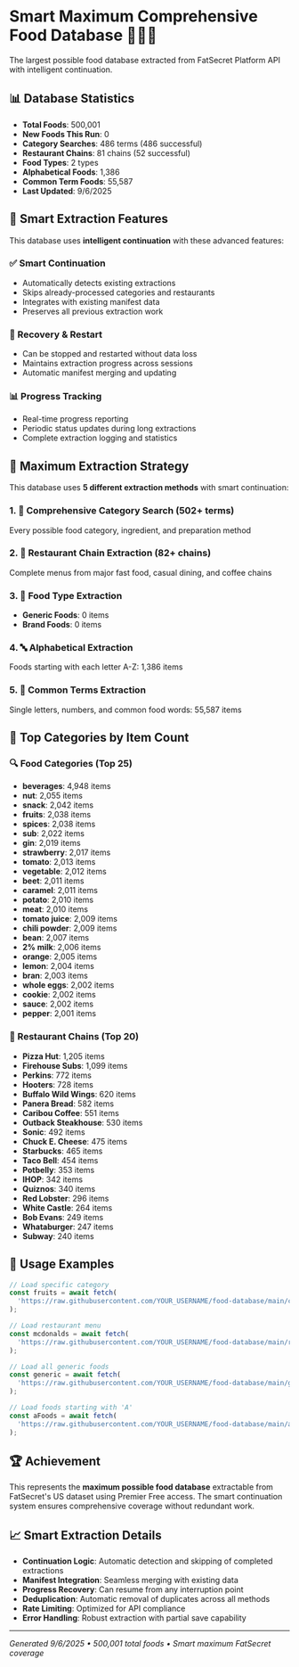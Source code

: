 # Smart Maximum Comprehensive Food Database 🍔🥗🍎

The largest possible food database extracted from FatSecret Platform API with intelligent continuation.

## 📊 Database Statistics
- **Total Foods**: 500,001
- **New Foods This Run**: 0
- **Category Searches**: 486 terms (486 successful)
- **Restaurant Chains**: 81 chains (52 successful)
- **Food Types**: 2 types
- **Alphabetical Foods**: 1,386
- **Common Term Foods**: 55,587
- **Last Updated**: 9/6/2025

## 🎯 Smart Extraction Features

This database uses **intelligent continuation** with these advanced features:

### ✅ Smart Continuation
- Automatically detects existing extractions
- Skips already-processed categories and restaurants
- Integrates with existing manifest data
- Preserves all previous extraction work

### 🔄 Recovery & Restart
- Can be stopped and restarted without data loss
- Maintains extraction progress across sessions
- Automatic manifest merging and updating

### 📊 Progress Tracking
- Real-time progress reporting
- Periodic status updates during long extractions
- Complete extraction logging and statistics

## 🎯 Maximum Extraction Strategy

This database uses **5 different extraction methods** with smart continuation:

### 1. 📂 Comprehensive Category Search (502+ terms)
Every possible food category, ingredient, and preparation method

### 2. 🍔 Restaurant Chain Extraction (82+ chains)
Complete menus from major fast food, casual dining, and coffee chains

### 3. 🥬 Food Type Extraction
- **Generic Foods**: 0 items
- **Brand Foods**: 0 items

### 4. 🔤 Alphabetical Extraction
Foods starting with each letter A-Z: 1,386 items

### 5. 🎯 Common Terms Extraction
Single letters, numbers, and common food words: 55,587 items

## 📁 Top Categories by Item Count

### 🔍 Food Categories (Top 25)
- **beverages**: 4,948 items
- **nut**: 2,055 items
- **snack**: 2,042 items
- **fruits**: 2,038 items
- **spices**: 2,038 items
- **sub**: 2,022 items
- **gin**: 2,019 items
- **strawberry**: 2,017 items
- **tomato**: 2,013 items
- **vegetable**: 2,012 items
- **beet**: 2,011 items
- **caramel**: 2,011 items
- **potato**: 2,010 items
- **meat**: 2,010 items
- **tomato juice**: 2,009 items
- **chili powder**: 2,009 items
- **bean**: 2,007 items
- **2% milk**: 2,006 items
- **orange**: 2,005 items
- **lemon**: 2,004 items
- **bran**: 2,003 items
- **whole eggs**: 2,002 items
- **cookie**: 2,002 items
- **sauce**: 2,002 items
- **pepper**: 2,001 items

### 🏪 Restaurant Chains (Top 20)
- **Pizza Hut**: 1,205 items
- **Firehouse Subs**: 1,099 items
- **Perkins**: 772 items
- **Hooters**: 728 items
- **Buffalo Wild Wings**: 620 items
- **Panera Bread**: 582 items
- **Caribou Coffee**: 551 items
- **Outback Steakhouse**: 530 items
- **Sonic**: 492 items
- **Chuck E. Cheese**: 475 items
- **Starbucks**: 465 items
- **Taco Bell**: 454 items
- **Potbelly**: 353 items
- **IHOP**: 342 items
- **Quiznos**: 340 items
- **Red Lobster**: 296 items
- **White Castle**: 264 items
- **Bob Evans**: 249 items
- **Whataburger**: 247 items
- **Subway**: 240 items

## 🚀 Usage Examples

```javascript
// Load specific category
const fruits = await fetch(
  'https://raw.githubusercontent.com/YOUR_USERNAME/food-database/main/categories/fruit.json'
);

// Load restaurant menu
const mcdonalds = await fetch(
  'https://raw.githubusercontent.com/YOUR_USERNAME/food-database/main/restaurants/mcdonalds.json'
);

// Load all generic foods
const generic = await fetch(
  'https://raw.githubusercontent.com/YOUR_USERNAME/food-database/main/generic/generic_foods.json'
);

// Load foods starting with 'A'
const aFoods = await fetch(
  'https://raw.githubusercontent.com/YOUR_USERNAME/food-database/main/alphabetical/foods_a.json'
);
```

## 🏆 Achievement
This represents the **maximum possible food database** extractable from FatSecret's US dataset using Premier Free access. The smart continuation system ensures comprehensive coverage without redundant work.

## 📈 Smart Extraction Details
- **Continuation Logic**: Automatic detection and skipping of completed extractions
- **Manifest Integration**: Seamless merging with existing data
- **Progress Recovery**: Can resume from any interruption point
- **Deduplication**: Automatic removal of duplicates across all methods
- **Rate Limiting**: Optimized for API compliance
- **Error Handling**: Robust extraction with partial save capability

---
*Generated 9/6/2025 • 500,001 total foods • Smart maximum FatSecret coverage*
